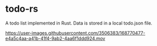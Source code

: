 # todo-rs
A todo list implemented in Rust. Data is stored in a local todo.json file.




https://user-images.githubusercontent.com/3506383/168770477-e4a5c4aa-a41b-41f4-9ab2-4aa6f1ddd924.mov

